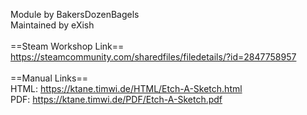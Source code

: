 Module by BakersDozenBagels<br/>
Maintained by eXish<br/>
<br/>
==Steam Workshop Link==<br/>
https://steamcommunity.com/sharedfiles/filedetails/?id=2847758957<br/>
<br/>
==Manual Links==<br/>
HTML: https://ktane.timwi.de/HTML/Etch-A-Sketch.html<br/>
PDF: https://ktane.timwi.de/PDF/Etch-A-Sketch.pdf<br/>
